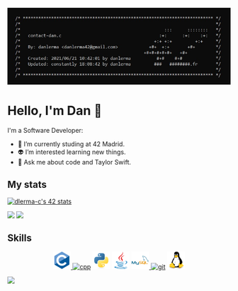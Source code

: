 <p align="center">
    <img src="images/dan_head.jpg" alt="dan-head">
</p>

# Hello, I'm Dan 👋
I'm a Software Developer:

- 📓 I’m currently studing at 42 Madrid.
- 👽 I’m interested learning new things.
- 💬 Ask me about code and Taylor Swift.

## My stats
<a href="https://github.com/JaeSeoKim/badge42"><img src="https://badge42.vercel.app/api/v2/cl6z6uc5o00160gmmkqt8wruc/stats?cursusId=21&coalitionId=66" alt="dlerma-c's 42 stats" /></a>

<div>
    <img src="https://github-readme-stats.vercel.app/api?username=danlerma&count_private=true&show_icons=true&theme=dark">
    <img src="https://github-readme-stats.vercel.app/api/top-langs/?username=danlerma&layout=compact&exclude_repo=ft_server&langs_count=13&theme=dark"/>
</div>

## Skills
<p align="center">
  <a href="https://www.cprogramming.com/" target="_blank"> <img src="https://raw.githubusercontent.com/devicons/devicon/master/icons/c/c-original.svg" alt="c" width="40" height="40"/> </a>
  <a href="https://cplusplus.com/" target="_blank"><img src="https://raw.githubusercontent.com/jmnote/z-icons/master/svg/cpp.svg" alt="cpp" width="40" height="40" /></a>
  <a href="https://www.python.org" target="_blank"><img src="https://raw.githubusercontent.com/devicons/devicon/master/icons/python/python-original.svg" alt="python" width="40" height="40" /></a>
  <a href="https://www.java.com" target="_blank"><img src="https://raw.githubusercontent.com/devicons/devicon/master/icons/java/java-original.svg" alt="java" width="40" height="40" /></a>
  <a href="https://www.mysql.com/" target="_blank"> <img src="https://raw.githubusercontent.com/devicons/devicon/master/icons/mysql/mysql-original-wordmark.svg" alt="mysql" width="40" height="40"/> </a>
  <a href="https://git-scm.com/" target="_blank"><img src="https://www.vectorlogo.zone/logos/git-scm/git-scm-icon.svg" alt="git" width="40" height="40" /></a>
  <a href="https://www.linux.org/" target="_blank"> <img src="https://raw.githubusercontent.com/devicons/devicon/master/icons/linux/linux-original.svg" alt="linux" width="40" height="40"/> </a>
</p>

<a href="https://github.com/danlerma/github-profile-views-counter">
    <img src="https://komarev.com/ghpvc/?username=danlerma&style=for-the-badge">
</a>

[GitHub Profile Views Counter]: https://github.com/danlerma/github-profile-views-counter
